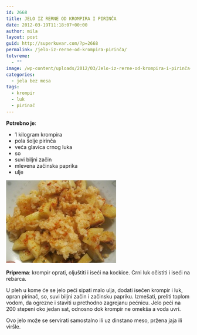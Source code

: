 ```yaml
---
id: 2668
title: JELO IZ RERNE OD KROMPIRA I PIRINČA
date: 2012-03-19T11:18:07+00:00
author: mila
layout: post
guid: http://superkuvar.com/?p=2668
permalink: /jelo-iz-rerne-od-krompira-pirinča/
totvreme:
  - ""
image: /wp-content/uploads/2012/03/Jelo-iz-rerne-od-krompira-i-pirinča-940x198.jpg
categories:
  - jela bez mesa
tags:
  - krompir
  - luk
  - pirinač
---
```

**Potrebno je**:

  * 1 kilogram krompira
  * pola šolje pirinča
  * veća glavica crnog luka
  * so
  * suvi biljni začin
  * mlevena začinska paprika
  * ulje

<img class="alignnone size-medium wp-image-2731" title="Jelo iz rerne od krompira i pirinča" src="/wp-content/uploads/2012/03/Jelo-iz-rerne-od-krompira-i-pirinča-300x225.jpg" alt="" width="300" height="225" /> 

**Priprema**: krompir oprati, oljuštiti i iseći na kockice. Crni luk očistiti i iseći na rebarca.

U pleh u kome će se jelo peći sipati malo ulja, dodati isečen krompir i luk, opran pirinač, so, suvi biljni začin i začinsku papriku. Izmešati, preliti toplom vodom, da ogrezne i staviti u prethodno zagrejanu pećnicu. Jelo peći na 200 stepeni oko jedan sat, odnosno dok krompir ne omekša a voda uvri.

Ovo jelo može se servirati samostalno ili uz dinstano meso, pržena jaja ili viršle.